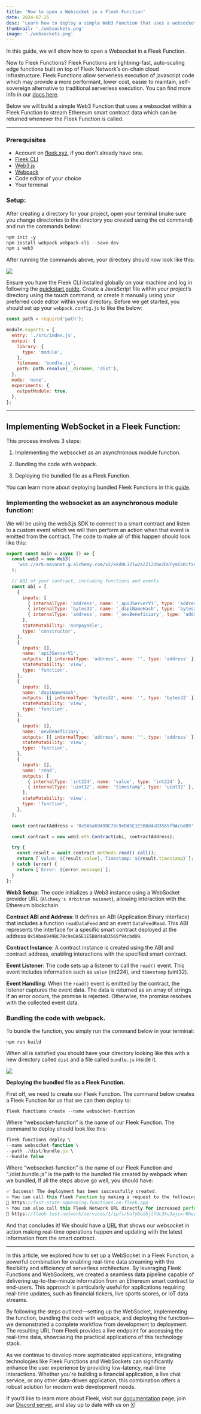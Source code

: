 ```yaml
---
title: 'How to open a Websocket in a Fleek Function'
date: 2024-07-25
desc: 'Learn how to deploy a simple Web3 Function that uses a websocket within a Fleek Function to stream Ethereum smart contract data'
thumbnail: './websockets.png'
image: './websockets.png'
---
```


In this guide, we will show how to open a Websocket in a Fleek Function.

New to Fleek Functions? Fleek Functions are lightning-fast, auto-scaling edge functions built on top of Fleek Network’s on-chain cloud infrastructure. Fleek Functions allow serverless execution of javascript code which may provide a more performant, lower cost, easier to maintain, self-sovereign alternative to traditional serverless execution. You can find more info in our <u>[docs here](https://fleek.xyz/docs/platform/fleek-functions/)</u>.

Below we will build a simple Web3 Function that uses a websocket within a Fleek Function to stream Ethereum smart contract data which can be returned whenever the Fleek Function is called.

---

### **Prerequisites**

- Account on <u>[fleek.xyz](https://fleek.xyz)</u>, if you don’t already have one.
- <u>[Fleek CLI](https://fleek.xyz/docs/cli/)</u>
- <u>[Web3.js](https://www.npmjs.com/package/web3)</u>
- <u>[Webpack](https://webpack.js.org/guides/getting-started/#basic-setup)</u>
- Code editor of your choice
- Your terminal

### **Setup:**

After creating a directory for your project, open your terminal (make sure you change directories to the directory you created using the cd command) and run the commands below:

```jsx
npm init -y
npm install webpack webpack-cli --save-dev
npm i web3
```

After running the commands above, your directory should now look like this:

![](./directoryws.png)

Ensure you have the Fleek CLI installed globally on your machine and log in following the <u>[quickstart guide](https://fleek.xyz/docs/cli/)</u>. Create a JavaScript file within your project’s directory using the touch command, or create it manually using your preferred code editor within your directory. Before we get started, you should set up your `webpack.config.js` to like the below:

```jsx
const path = require('path');

module.exports = {
  entry: './src/index.js',
  output: {
    library: {
      type: 'module',
    },
    filename: 'bundle.js',
    path: path.resolve(__dirname, 'dist'),
  },
  mode: 'none',
  experiments: {
    outputModule: true,
  },
};
```

---

## Implementing WebSocket in a Fleek Function:

This process involves 3 steps:

1. Implementing the websocket as an asynchronous module function.

2. Bundling the code with webpack.

3. Deploying the bundled file as a Fleek Function.

You can learn more about deploying bundled Fleek Functions in this <u>[guide](https://fleek.xyz/guides/running-bundled-webpack-functions-on-fleek/)</u>.

### **Implementing the websocket as an asynchronous module function:**

We will be using the web3.js SDK to connect to a smart contract and listen to a custom event which we will then perform an action when that event is emitted from the contract. The code to make all of this happen should look like this:

```jsx
export const main = async () => {
  const web3 = new Web3(
    'wss://arb-mainnet.g.alchemy.com/v2/kkd9LJZTw2aZZ12DbeZDUTymIoRifxqW',
  );

  // ABI of your contract, including functions and events
  const abi = [
    {
      inputs: [
        { internalType: 'address', name: '_api3ServerV1', type: 'address' },
        { internalType: 'bytes32', name: '_dapiNameHash', type: 'bytes32' },
        { internalType: 'address', name: '_oevBeneficiary', type: 'address' },
      ],
      stateMutability: 'nonpayable',
      type: 'constructor',
    },
    {
      inputs: [],
      name: 'api3ServerV1',
      outputs: [{ internalType: 'address', name: '', type: 'address' }],
      stateMutability: 'view',
      type: 'function',
    },
    {
      inputs: [],
      name: 'dapiNameHash',
      outputs: [{ internalType: 'bytes32', name: '', type: 'bytes32' }],
      stateMutability: 'view',
      type: 'function',
    },
    {
      inputs: [],
      name: 'oevBeneficiary',
      outputs: [{ internalType: 'address', name: '', type: 'address' }],
      stateMutability: 'view',
      type: 'function',
    },
    {
      inputs: [],
      name: 'read',
      outputs: [
        { internalType: 'int224', name: 'value', type: 'int224' },
        { internalType: 'uint32', name: 'timestamp', type: 'uint32' },
      ],
      stateMutability: 'view',
      type: 'function',
    },
  ];

  const contractAddress = '0x5Aba6949BC70c9eDA5E1E5B8d4aD3565f9Acbd09';

  const contract = new web3.eth.Contract(abi, contractAddress);

  try {
    const result = await contract.methods.read().call();
    return [`Value: ${result.value}, Timestamp: ${result.timestamp}`];
  } catch (error) {
    return [`Error: ${error.message}`];
  }
};
```

**Web3 Setup**: The code initializes a Web3 instance using a WebSocket provider URL (`Alchemy's Arbitrum mainnet`), allowing interaction with the Ethereum blockchain.

**Contract ABI and Address**: It defines an ABI (Application Binary Interface) that includes a function `readDataFeed` and an event `DataFeedRead`. This ABI represents the interface for a specific smart contract deployed at the address `0x5Aba6949BC70c9eDA5E1E5B8d4aD3565f9Acbd09`.

**Contract Instance**: A contract instance is created using the ABI and contract address, enabling interactions with the specified smart contract.

**Event Listener**: The code sets up a listener to call the `read()` event. This event includes information such as `value` (int224), and `timestamp` (uint32).

**Event Handling**: When the `read()` event is emitted by the contract, the listener captures the event data. The data is returned as an array of strings. If an error occurs, the promise is rejected. Otherwise, the promise resolves with the collected event data.

### **Bundling the code with webpack.**

To bundle the function, you simply run the command below in your terminal:

```
npm run build
```

When all is satisfied you should have your directory looking like this with a new directory called `dist` and a file called `bundle.js` inside it.

![](./demo.png)

**Deploying the bundled file as a Fleek Function.**

First off, we need to create our Fleek Function. The command below creates a Fleek Function for us that we can then deploy to:

```
fleek functions create --name websocket-function
```

Where “websocket-function” is the name of our Fleek Function. The command to deploy should look like this:

```jsx
fleek functions deploy \
--name websocket-function \
--path ./dist/bundle.js \
--bundle false
```

Where “websocket-function” is the name of our Fleek Function and “./dist.bundle.js” is the path to the bundled file created by webpack when we bundled, If all the steps above go well, you should have:

```jsx
✅ Success! The deployment has been successfully created.
> You can call this Fleek Function by making a request to the following URL
🔗 https://fast-state-squeaking.functions.on-fleek.app
> You can also call this Fleek Network URL directly for increased performance (please keep in mind you will not be able to deactivate this link)
🔗 https://fleek-test.network/services/1/ipfs/bafybeibjl7dc3ku3ajsxr6huomiwies5xrxvj26dnfwdrotdj5u5uveepy
```

And that concludes it! We should have a <u>[URL](https://fast-state-squeaking.functions.on-fleek.app/)</u> that shows our websocket in action making real-time operations happen and updating with the latest information from the smart contract.

---

In this article, we explored how to set up a WebSocket in a Fleek Function, a powerful combination for enabling real-time data streaming with the flexibility and efficiency of serverless architecture. By leveraging Fleek Functions and WebSockets, we created a seamless data pipeline capable of delivering up-to-the-minute information from an Ethereum smart contract to end-users. This approach is particularly useful for applications requiring real-time updates, such as financial tickers, live sports scores, or IoT data streams.

By following the steps outlined—setting up the WebSocket, implementing the function, bundling the code with webpack, and deploying the function—we demonstrated a complete workflow from development to deployment. The resulting URL from Fleek provides a live endpoint for accessing the real-time data, showcasing the practical applications of this technology stack.

As we continue to develop more sophisticated applications, integrating technologies like Fleek Functions and WebSockets can significantly enhance the user experience by providing low-latency, real-time interactions. Whether you're building a financial application, a live chat service, or any other data-driven application, this combination offers a robust solution for modern web development needs.

If you’d like to learn more about Fleek, visit our <u>[documentation](https://docs.fleek.xyz/docs)</u> page, join our <u>[Discord server](https://discord.gg/fleek)</u>, and stay up to date with us on <u>[X](https://twitter.com/fleek/)</u>!
